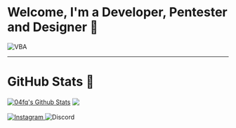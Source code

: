 # Welcome, I'm a Developer, Pentester and Designer 👋
![VBA](https://user-images.githubusercontent.com/72291409/113727503-d9ce4b80-96fd-11eb-9e3e-de2269559b61.png)

---
# GitHub Stats 👾
<a href="https://github.com/04fq">
<img align="center" alt="04fq's Github Stats" src="https://github-readme-stats.codestackr.vercel.app/api?username=04fq&show_icons=true&hide_border=true&count_private=true&include_all_commits=true&theme=radical" /></a>
<a href="https://github.com/04fq">
  <img align="center" src="https://github-readme-stats.anuraghazra1.vercel.app/api/top-langs/?username=04fq&&hide_border=true&layout=compact&theme=radical" /></a>
<br>
<br>
<a href="https://instagram.com/i0.wf">
<img alt="Instagram" src="https://img.shields.io/badge/i0.wf%20-%23E4405F.svg?&style=for-the-badge&logo=Instagram&logoColor=white"/>
</a>
<img alt="Discord" src="https://img.shields.io/badge/%3CCodelc/%3E%20-%237289DA.svg?&style=for-the-badge&logo=discord&logoColor=white"/>

